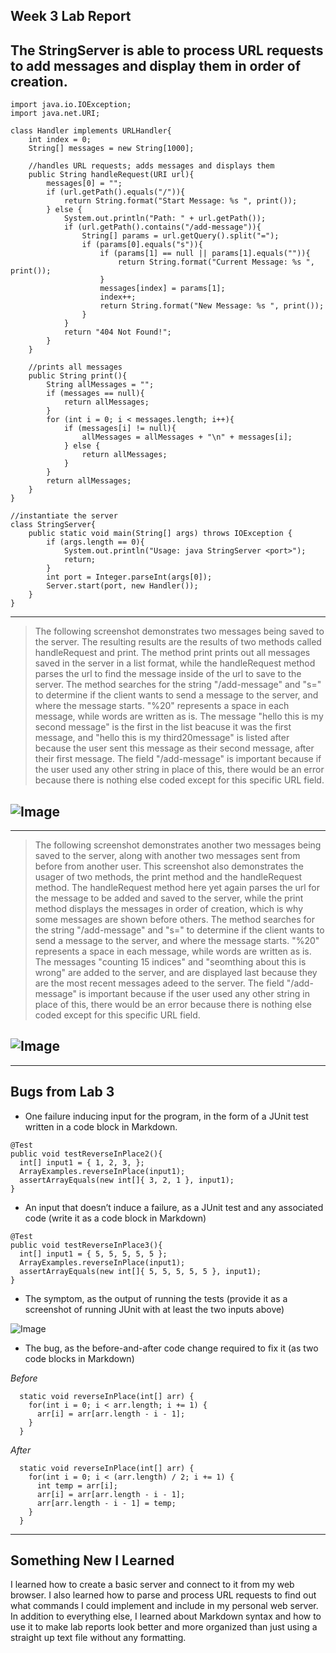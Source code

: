 **Week 3 Lab Report**
---
The StringServer is able to process URL requests to add messages and display them in order of creation.
---

```
import java.io.IOException;
import java.net.URI;

class Handler implements URLHandler{
    int index = 0;
    String[] messages = new String[1000];

    //handles URL requests; adds messages and displays them
    public String handleRequest(URI url){
        messages[0] = "";
        if (url.getPath().equals("/")){
            return String.format("Start Message: %s ", print());
        } else {
            System.out.println("Path: " + url.getPath());
            if (url.getPath().contains("/add-message")){
                String[] params = url.getQuery().split("=");
                if (params[0].equals("s")){
                    if (params[1] == null || params[1].equals("")){
                        return String.format("Current Message: %s ", print());
                    }
                    messages[index] = params[1];
                    index++;
                    return String.format("New Message: %s ", print());
                }
            }
            return "404 Not Found!";
        }
    }

    //prints all messages
    public String print(){
        String allMessages = "";
        if (messages == null){
            return allMessages;
        }
        for (int i = 0; i < messages.length; i++){
            if (messages[i] != null){
                allMessages = allMessages + "\n" + messages[i];
            } else {
                return allMessages;
            }
        }
        return allMessages;
    }
}

//instantiate the server
class StringServer{
    public static void main(String[] args) throws IOException {
        if (args.length == 0){
            System.out.println("Usage: java StringServer <port>");
            return;
        }
        int port = Integer.parseInt(args[0]);
        Server.start(port, new Handler());
    }
}
```
---
> The following screenshot demonstrates two messages being saved to the server. The resulting results are the results of two methods called handleRequest and print. The method print prints out all messages saved in the server in a list format, while the handleRequest method parses the url to find the message inside of the url to save to the server. The method searches for the string "/add-message" and "s=" to determine if the client wants to send a message to the server, and where the message starts. "%20" represents a space in each message, while words are written as is. The message "hello this is my second message" is the first in the list beacuse it was the first message, and "hello this is my third20message" is listed after because the user sent this message as their second message, after their first message. The field "/add-message" is important because if the user used any other string in place of this, there would be an error because there is nothing else coded except for this specific URL field.

![Image](https://masterpooka.github.io/cse15l-lab-reports/demo1.png)
---
---
> The following screenshot demonstrates another two messages being saved to the server, along with another two messages sent from before from another user. This screenshot also demonstrates the usager of two methods, the print method and the handleRequest method. The handleRequest method here yet again parses the url for the message to be added and saved to the server, while the print method displays the messages in order of creation, which is why some messages are shown before others. The method searches for the string "/add-message" and "s=" to determine if the client wants to send a message to the server, and where the message starts. "%20" represents a space in each message, while words are written as is. The messages "counting 15 indices" and "seomthing about this is wrong" are added to the server, and are displayed last because they are the most recent messages adeed to the server. The field "/add-message" is important because if the user used any other string in place of this, there would be an error because there is nothing else coded except for this specific URL field.

![Image](https://masterpooka.github.io/cse15l-lab-reports/demo2.png)
---
---

**Bugs from Lab 3**
---

- One failure inducing input for the program, in the form of a JUnit test written in a code block in Markdown.

```
@Test
public void testReverseInPlace2(){
  int[] input1 = { 1, 2, 3, };
  ArrayExamples.reverseInPlace(input1);
  assertArrayEquals(new int[]{ 3, 2, 1 }, input1);
}
```

- An input that doesn’t induce a failure, as a JUnit test and any associated code (write it as a code block in Markdown)

```
@Test
public void testReverseInPlace3(){
  int[] input1 = { 5, 5, 5, 5, 5 };
  ArrayExamples.reverseInPlace(input1);
  assertArrayEquals(new int[]{ 5, 5, 5, 5, 5 }, input1);
}
```

- The symptom, as the output of running the tests (provide it as a screenshot of running JUnit with at least the two inputs above)

![Image](https://masterpooka.github.io/cse15l-lab-reports/JUnitTests.png)

- The bug, as the before-and-after code change required to fix it (as two code blocks in Markdown)

*Before*
```
  static void reverseInPlace(int[] arr) {
    for(int i = 0; i < arr.length; i += 1) {
      arr[i] = arr[arr.length - i - 1];
    }
  }
```

*After*
```
  static void reverseInPlace(int[] arr) {
    for(int i = 0; i < (arr.length) / 2; i += 1) {
      int temp = arr[i];
      arr[i] = arr[arr.length - i - 1];
      arr[arr.length - i - 1] = temp;
    }
  }
```

---
**Something New I Learned**
---
I learned how to create a basic server and connect to it from my web browser.
I also learned how to parse and process URL requests to find out what commands I could implement and include in my personal web server.
In addition to everything else, I learned about Markdown syntax and how to use it to make lab reports look better and more organized than just using a straight up text file without any formatting.
